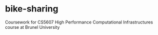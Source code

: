 # bike-sharing
Coursework for CS5607 High Performance Computational Infrastructures course at Brunel University
